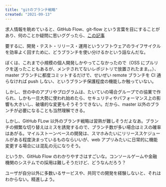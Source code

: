 ```yaml
---
title: "gitのブランチ戦略"
created: "2021-09-13"
---
```


求人情報を眺めていると、GitHub Flow、git-flow という言葉を目にすることがあり、何のことか疑問に思いググったら、[この記事](https://qiita.com/trsn_si/items/cfecbf7dff20c64628ea)

要するに、開発・テスト・リリース・運用というソフトウェアのライフサイクルを効率よく回すために、どうブランチを使い分けるかという話なんだな。

ぼくは、これまで小規模の個人開発しかやってこなかったので（OSS にプルリクを送ったこともあるが、メンテされてないレポジトリで放置されたまま。。）、master ブランチに都度コミットするだけで、せいぜい remote ブランチを CI 通らなければ push しない、というブランチ保護程度の機能しか触っていない。

しかし、世の中のアプリやプログラムは、たいていの場合グループでの協業で作られ、しかも一旦大勢に使われ始めたら、セキュリティやパフォーマンス上の影響も大きいし、破壊的な変更もそうそうできない。だから、master 以外のブランチが必要になることも当然理解できる。

しかし、GitHub FLow 以外のブランチ戦略は習熟が難しそうだよなあ。ブランチの頻繁な切り替えはミスを誘発するので、ブランチ数が多い場合はミスの確率はあがる。マイルストーンベースの開発は、スマホみたいにリリーススケジュールがある程度決まっているものならいいが、web アプリみたいに日常的に機能変更する場合には混乱の元になりそう。

というか、GitHub Flow のわかりやすさはすごいな。コンソールゲームや金融機関のシステムでの採用は難しそうだけど、どうなんだろう？

ユーザが自分以外に多数いるサービスや、共同での開発を経験しないと、それはわからない。精進しよう。
